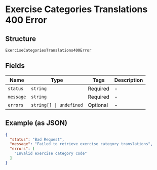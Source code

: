 
# Exercise Categories Translations 400 Error

## Structure

`ExerciseCategoriesTranslations400Error`

## Fields

| Name | Type | Tags | Description |
|  --- | --- | --- | --- |
| `status` | `string` | Required | - |
| `message` | `string` | Required | - |
| `errors` | `string[] \| undefined` | Optional | - |

## Example (as JSON)

```json
{
  "status": "Bad Request",
  "message": "Failed to retrieve exercise category translations",
  "errors": [
    "Invalid exercise category code"
  ]
}
```

